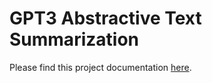 # GPT3 Abstractive Text Summarization

Please find this project documentation [here](https://onclusive.atlassian.net/wiki/spaces/ML/pages/3192652415/Summarization).
